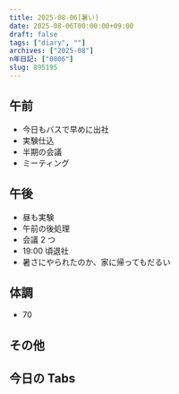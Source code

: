 ```yaml
---
title: 2025-08-06[暑い]
date: 2025-08-06T00:00:00+09:00
draft: false
tags: ["diary", ""]
archives: ["2025-08"]
n年日記: ["0806"]
slug: 895195
---
```


## 午前

- 今日もバスで早めに出社
- 実験仕込
- 半期の会議
- ミーティング

## 午後

- 昼も実験
- 午前の後処理
- 会議 2 つ
- 19:00 頃退社
- 暑さにやられたのか、家に帰ってもだるい

## 体調

- 70

## その他

## 今日の Tabs
